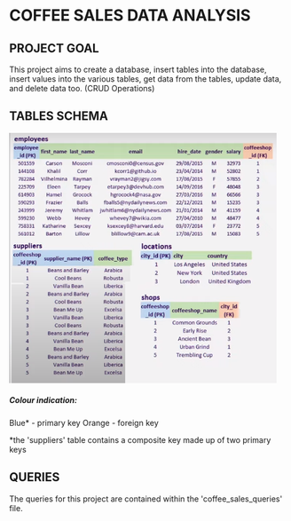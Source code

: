 # COFFEE SALES DATA ANALYSIS

## PROJECT GOAL
This project aims to create a database, insert tables into the database, insert values into the various tables, get data from the tables, update data, and delete data too. (CRUD Operations)


## TABLES SCHEMA
![Here](<sql tables-1.png>)

##### Colour indication:
Blue* - primary key
Orange - foreign key

*the 'suppliers' table contains a composite key made up of two primary keys

## QUERIES
The queries for this project are contained within the 'coffee_sales_queries' file.
